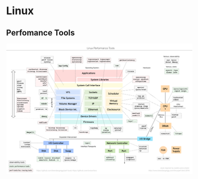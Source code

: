 # Linux 

## Perfomance Tools


![Linux Perfomance Tools](https://github.com/sniter/linux-notes/blob/master/images/linux_perfomance_tools.png)